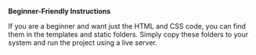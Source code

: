 **Beginner-Friendly Instructions**

If you are a beginner and want just the HTML and CSS code, you can find them in the templates and static folders. Simply copy these folders to your system and run the project using a live server.
